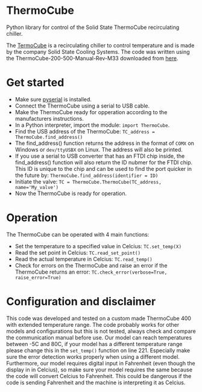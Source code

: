 # ThermoCube
Python library for control of the Solid State ThermoCube recirculating chiller. 

The [TermoCube](https://www.sscooling.com/product/thermocube-200-500/) is a recirculating chiller to control temperature and is made by the company Solid State Cooling Systems. The code was written using the ThermoCube-200-500-Manual-Rev-M33 downloaded from [here](https://www.sscooling.com/wp-content/uploads/2021/07/ThermoCube-200-500-Manual-Rev-M33.pdf).  

# Get started
- Make sure [pyserial](https://pythonhosted.org/pyserial/) is installed.
- Connect the ThermoCube using a serial to USB cable.
- Make the ThermoCube ready for opperation according to the manufacturers instructions. 
- In a Python interpreter, import the module: `import ThermoCube`.
- Find the USB address of the ThermoCube: `TC_address = ThermoCube.find_address()` 
- The find_address() function returns the address in the format of `COMX` on Windows or `dev/ttyUSBX` on Linux. The address will also be printed. 
- If you use a serial to USB converter that has an FTDI chip inside, the find_address() function will also return the ID nubmer for the FTDI chip. This ID is unique to the chip and can be used to find the port quicker in the future by: `ThermoCube.find_address(identifier = ID)`
- Initiate the valve: `TC = ThermoCube.ThermoCube(TC_address, name='My_valve')`
- Now the ThermoCube is ready for operation.

# Operation
The ThermoCube can be operated with 4 main functions:
- Set the temperature to a specified value in Celcius: `TC.set_temp(X)` 
- Read the set point in Celcius: `TC.read_set_point()`
- Read the actual temperature in Celcius: `TC.read_temp()`
- Check for errors on the ThermoCube and raise an error if the ThermoCube returns an error: `TC.check_error(verbose=True, raise_error=True)`

# Configuration and disclaimer
This code was developed and tested on a custom made ThermoCube 400 with extended temperature range. The code probably works for other models and configurations but this is not tested, always check and compare the communication manual before use. Our model can reach temperatures between -5C and 80C, if your model has a different temperature range please change this in the `set_temp()` function on line 221. Especially make sure the error detection works properly when using a different model. Furthermore, our model requires digital input in Fahrenheit (even though the display in in Celcius), so make sure your model requires the same because the code will convert Celcius to Fahrenheit. This could be dangerous if the code is sending Fahrenheit and the machine is interpreting it as Celcius.
